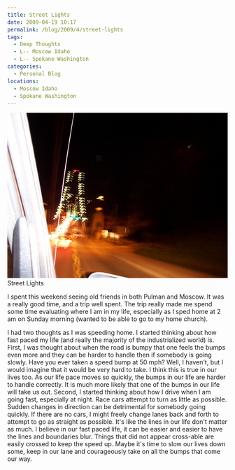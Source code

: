 ```yaml
---
title: Street Lights
date: 2009-04-19 10:17
permalink: /blog/2009/4/street-lights
tags:
  - Deep Thoughts
  - L-- Moscow Idaho
  - L-- Spokane Washington
categories:
  - Personal Blog
locations: 
  - Moscow Idaho
  - Spokane Washington
---
```


![ Street Lights ][1] Street Lights

   [1]: /assets/media/scenery-night-crazy-lights.jpg

I spent this weekend seeing old friends in both Pulman and Moscow. It was a really good time, and a trip well spent. The trip really made me spend some time evaluating where I am in my life, especially as I sped home at 2 am on Sunday morning (wanted to be able to go to my home church).

I had two thoughts as I was speeding home. I started thinking about how fast paced my life (and really the majority of the industrialized world) is. First, I was thought about when the road is bumpy that one feels the bumps even more and they can be harder to handle then if somebody is going slowly. Have you ever taken a speed bump at 50 mph? Well, I haven't, but I would imagine that it would be very hard to take. I think this is true in our lives too. As our life pace moves so quickly, the bumps in our life are harder to handle correctly. It is much more likely that one of the bumps in our life will take us out. Second, I started thinking about how I drive when I am going fast, especially at night. Race cars attempt to turn as little as possible. Sudden changes in direction can be detrimental for somebody going quickly. If there are no cars, I might freely change lanes back and forth to attempt to go as straight as possible. It's like the lines in our life don't matter as much. I believe in our fast paced life, it can be easier and easier to have the lines and boundaries blur. Things that did not appear cross-able are easily crossed to keep the speed up. Maybe it's time to slow our lives down some, keep in our lane and courageously take on all the bumps that come our way.